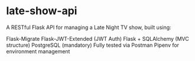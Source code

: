 # late-show-api
A RESTful Flask API for managing a Late Night TV show, built using:

Flask-Migrate
Flask-JWT-Extended (JWT Auth)
Flask + SQLAlchemy (MVC structure)
PostgreSQL (mandatory)
Fully tested via Postman
Pipenv for environment management